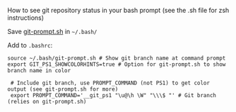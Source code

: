 How to see git repository status in your bash prompt (see the .sh file for zsh instructions)

Save [git-prompt.sh](https://raw.githubusercontent.com/git/git/master/contrib/completion/git-prompt.sh) in `~/.bash/`

Add to `.bashrc`:

```
source ~/.bash/git-prompt.sh # Show git branch name at command prompt
export GIT_PS1_SHOWCOLORHINTS=true # Option for git-prompt.sh to show branch name in color

 # Include git branch, use PROMPT_COMMAND (not PS1) to get color output (see git-prompt.sh for more)
 export PROMPT_COMMAND='__git_ps1 "\u@\h \W" "\\\$ "' # Git branch (relies on git-prompt.sh)
```